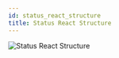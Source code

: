 ```yaml
---
id: status_react_structure
title: Status React Structure
---
```


![Status React Structure](../img/Status-react_structure.png)